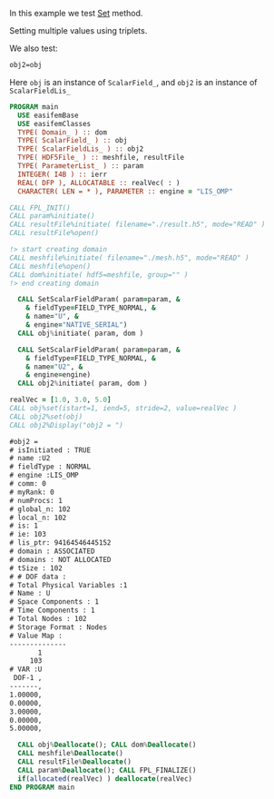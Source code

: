 In this example we test [Set](./Set.md) method.

Setting multiple values using triplets.

We also test:

```txt
obj2=obj
```

Here `obj` is an instance of `ScalarField_`, and `obj2` is an instance of `ScalarFieldLis_`

```fortran
PROGRAM main
  USE easifemBase
  USE easifemClasses
  TYPE( Domain_ ) :: dom
  TYPE( ScalarField_ ) :: obj
  TYPE( ScalarFieldLis_ ) :: obj2
  TYPE( HDF5File_ ) :: meshfile, resultFile
  TYPE( ParameterList_ ) :: param
  INTEGER( I4B ) :: ierr
  REAL( DFP ), ALLOCATABLE :: realVec( : )
  CHARACTER( LEN = * ), PARAMETER :: engine = "LIS_OMP"
```

```fortran title="Open file for import"
CALL FPL_INIT()
CALL param%initiate()
CALL resultFile%initiate( filename="./result.h5", mode="READ" )
CALL resultFile%open()
```

```fortran title="read domain"
!> start creating domain
CALL meshfile%initiate( filename="./mesh.h5", mode="READ" )
CALL meshfile%open()
CALL dom%initiate( hdf5=meshfile, group="" )
!> end creating domain
```

```fortran title="initiate scalar field"
  CALL SetScalarFieldParam( param=param, &
    & fieldType=FIELD_TYPE_NORMAL, &
    & name="U", &
    & engine="NATIVE_SERIAL")
  CALL obj%initiate( param, dom )

  CALL SetScalarFieldParam( param=param, &
    & fieldType=FIELD_TYPE_NORMAL, &
    & name="U2", &
    & engine=engine)
  CALL obj2%initiate( param, dom )
```

```fortran title="Setting multiple values using triplets"
realVec = [1.0, 3.0, 5.0]
CALL obj%set(istart=1, iend=5, stride=2, value=realVec )
CALL obj2%set(obj)
CALL obj2%Display("obj2 = ")
```

```txt title="results"
#obj2 =
# isInitiated : TRUE
# name :U2
# fieldType : NORMAL
# engine :LIS_OMP
# comm: 0
# myRank: 0
# numProcs: 1
# global_n: 102
# local_n: 102
# is: 1
# ie: 103
# lis_ptr: 94164546445152
# domain : ASSOCIATED
# domains : NOT ALLOCATED
# tSize : 102
# # DOF data :
# Total Physical Variables :1
# Name : U
# Space Components : 1
# Time Components : 1
# Total Nodes : 102
# Storage Format : Nodes
# Value Map : 
--------------
       1      
     103      
# VAR :U
 DOF-1 ,   
-------,   
1.00000,   
0.00000,   
3.00000,   
0.00000,   
5.00000,
```

```fortran title="Cleanup"
  CALL obj%Deallocate(); CALL dom%Deallocate()
  CALL meshfile%Deallocate()
  CALL resultFile%Deallocate()
  CALL param%Deallocate(); CALL FPL_FINALIZE()
  if(allocated(realVec) ) deallocate(realVec)
END PROGRAM main
```
